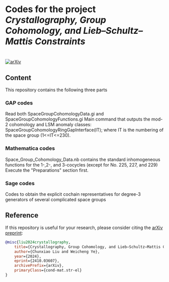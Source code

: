 # Codes for the project *Crystallography, Group Cohomology, and Lieb–Schultz–Mattis Constraints* 
# 

[![arXiv](https://img.shields.io/badge/arXiv-2410.03607-b31b1b.svg)](https://arxiv.org/abs/2410.03607)

## Content

This repository contains the following three parts

### GAP codes

Read both SpaceGroupCohomologyData.gi and SpaceGroupCohomologyFunctions.gi
Main command that outputs the mod-2 cohomology and LSM anomaly classes:
SpaceGroupCohomologyRingGapInterface(IT);
where IT is the numbering of the space group (1<=IT<=230).

### Mathematica codes

Space_Group_Cohomology_Data.nb contains the standard inhomogeneous functions for the 1-,2-, and 3-cocycles (except for No. 225, 227, and 229)
Execute the "Preparations" section first.

### Sage codes

Codes to obtain the explicit cochain representatives for degree-3 generators of several complicated space groups


## Reference

If this repository is useful for your research, please consider citing the [arXiv preprint](https://arxiv.org/abs/2410.03607):

```bibtex
@misc{liu2024crystallography,
    title={Crystallography, Group Cohomology, and Lieb–Schultz–Mattis Constraints},
    author={Chunxiao Liu and Weicheng Ye},
    year={2024},
    eprint={2410.03607},
    archivePrefix={arXiv},
    primaryClass={cond-mat.str-el}
}
```
